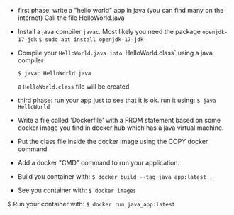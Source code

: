 * first phase: write a "hello world" app in java
	(you can find many on the internet)
	Call the file HelloWorld.java

* Install a java compiler `javac`.
	Most likely you need the package `openjdk-17-jdk`
	`$ sudo apt install openjdk-17-jdk`

* Compile your `HelloWorld.java into `HelloWorld.class`
	using a java compiler

	`$ javac HelloWorld.java`

	a `HelloWorld.class` file will be created.

* third phase: run your app just to see that it is ok.
	run it using:
	`$ java HelloWorld`

* Write a file called 'Dockerfile' with a FROM statement based
	on some docker image you find in docker hub which has a java
	virtual machine.

* Put the class file inside the docker image using the COPY docker command

* Add a docker "CMD" command to run your application.

* Build you container with:
	`$ docker build --tag java_app:latest .`

* See you container with:
	`$ docker images`

$ Run your container with:
	`$ docker run java_app:latest`
